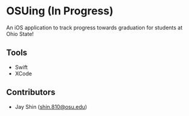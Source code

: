 # OSUing (In Progress)
An iOS application to track progress towards graduation for students at Ohio State!

## Tools
- Swift
- XCode

## Contributors
- Jay Shin (shin.810@osu.edu)
